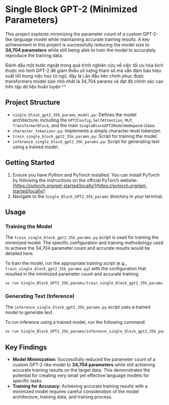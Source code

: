 # Single Block GPT-2 (Minimized Parameters)

This project explores minimizing the parameter count of a custom GPT-2-like language model while maintaining accurate training results. A key achievement in this project is successfully reducing the model size to **34,704 parameters** while still being able to train the model to accurately reproduce the training data.

Đánh dấu một bước ngoặt trong quá trình nghiên cứu về việc tối ưu hóa kích thước mô hình GPT-2 để giảm thiểu số lượng tham số mà vẫn đảm bảo hiệu suất tốt trong việc học từ ngữ, đây là Lần đầu tiên chinh phục được transformers model size nhỏ nhất là 34,704 params và đạt độ chính xác cao trên tập dữ liệu huấn luyện ^^

## Project Structure

-   `single_block_gpt2_35k_params_model.py`: Defines the model architecture, including the `GPT2Config`, `SelfAttention`, `MLP`, `TransformerBlock`, and the main `SingleBlockGPT2ModelNoDepend` class.
-   `character_tokenizer.py`: Implements a simple character-level tokenizer.
-   `train_single_block_gpt2_35k_params.py`: Script for training the model.
-   `inference_single_block_gpt2_35k_params.py`: Script for generating text using a trained model.

## Getting Started

1.  Ensure you have Python and PyTorch installed. You can install PyTorch by following the instructions on the official PyTorch website: [https://pytorch.org/get-started/locally/](https://pytorch.org/get-started/locally/)
2.  Navigate to the `Single_Block_GPT2_35k_params` directory in your terminal.

## Usage

### Training the Model

The `train_single_block_gpt2_35k_params.py` script is used for training the minimized model. The specific configuration and training methodology used to achieve the 34,704 parameter count and accurate results would be detailed here.

To train the model, run the appropriate training script (e.g., `train_single_block_gpt2_35k_params.py`) with the configuration that resulted in the minimized parameter count and accurate training.

```bash
uv run Single_Block_GPT2_35k_params/train_single_block_gpt2_35k_params.py # Example command
```

### Generating Text (Inference)

The `inference_single_block_gpt2_35k_params.py` script uses a trained model to generate text.

To run inference using a trained model, run the following command:

```bash
uv run Single_Block_GPT2_35k_params/inference_single_block_gpt2_35k_params.py # Example command
```

## Key Findings

-   **Model Minimization:** Successfully reduced the parameter count of a custom GPT-2-like model to **34,704 parameters** while still achieving accurate training results on the target data. This demonstrates the potential for creating very small yet effective language models for specific tasks.
-   **Training for Accuracy:** Achieving accurate training results with a minimized model requires careful consideration of the model architecture, training data, and training process.
